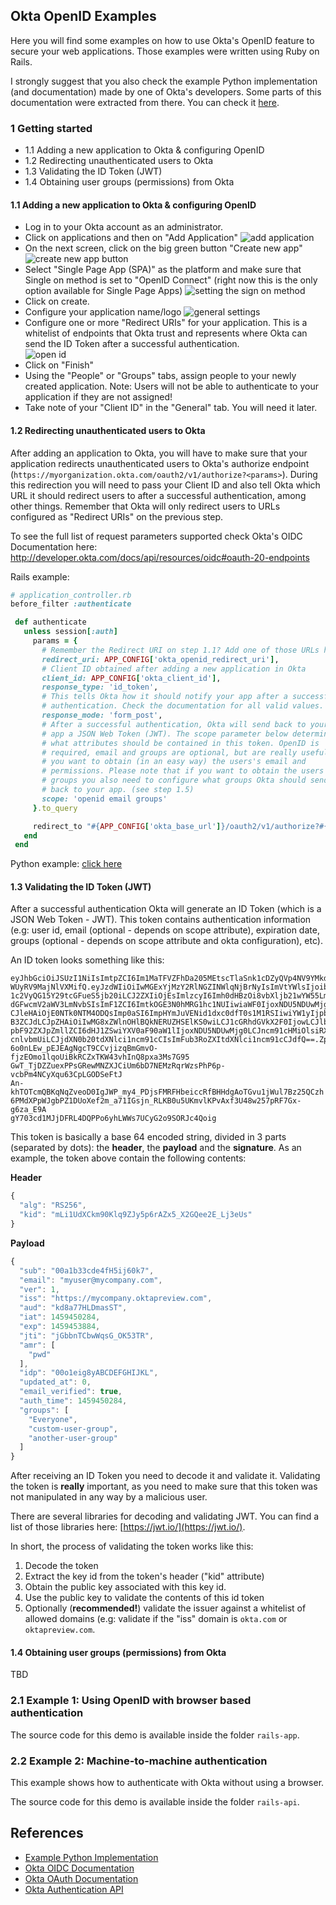 ## Okta OpenID Examples

Here you will find some examples on how to use Okta's OpenID feature to secure your web applications.
Those examples were written using Ruby on Rails.

I strongly suggest that you also check the example Python implementation (and documentation) made by one of Okta's developers. Some parts of this documentation were extracted from there. You can check it [here](https://github.com/jpf/okta-oidc-beta).

### 1 Getting started

  - 1.1 Adding a new application to Okta & configuring OpenID
  - 1.2 Redirecting unauthenticated users to Okta
  - 1.3 Validating the ID Token (JWT)
  - 1.4 Obtaining user groups (permissions) from Okta

#### 1.1 Adding a new application to Okta & configuring OpenID

  - Log in to your Okta account as an administrator.
  - Click on applications and then on "Add Application"
  ![add application](https://cloud.githubusercontent.com/assets/2975955/14510101/1b94cb5e-01a6-11e6-8817-522285d7e5d3.png)
  - On the next screen, click on the big green button "Create new app"
  ![create new app button](https://cloud.githubusercontent.com/assets/2975955/14510123/316d44a6-01a6-11e6-8760-3c823f11ebef.png)
  - Select "Single Page App (SPA)" as the platform and make sure that Single on method is set to "OpenID Connect" (right now this is the only option available for Single Page Apps)
  ![setting the sign on method](https://cloud.githubusercontent.com/assets/2975955/14510136/4623ef30-01a6-11e6-92ee-240f702bee41.png)
  - Click on create.
  - Configure your application name/logo
  ![general settings](https://cloud.githubusercontent.com/assets/2975955/14510157/5c289970-01a6-11e6-8946-8920ca237bcb.png)
  - Configure one or more "Redirect URIs" for your application. This is a whitelist of endpoints that Okta trust and represents where Okta can send the ID Token after a successful authentication.  
  ![open id](https://cloud.githubusercontent.com/assets/2975955/14510523/540a3ada-01a8-11e6-9406-d70792a275e3.png)
  - Click on "Finish"
  - Using the "People" or "Groups" tabs, assign people to your newly created application. Note: Users will not be able to authenticate to your application if they are not assigned!
  - Take note of your "Client ID" in the "General" tab. You will need it later.

#### 1.2 Redirecting unauthenticated users to Okta

After adding an application to Okta, you will have to make sure that your application redirects unauthenticated users to Okta's authorize endpoint (`https://myorganization.okta.com/oauth2/v1/authorize?<params>`). During this redirection you will need to pass your Client ID and also tell Okta which URL it should redirect users to after a successful authentication, among other things. Remember that Okta will only redirect users to URLs configured as "Redirect URIs" on the previous step.

To see the full list of request parameters supported check Okta's OIDC Documentation here: http://developer.okta.com/docs/api/resources/oidc#oauth-20-endpoints

Rails example:
```ruby
# application_controller.rb
before_filter :authenticate

 def authenticate
   unless session[:auth]
     params = {
       # Remember the Redirect URI on step 1.1? Add one of those URLs here
       redirect_uri: APP_CONFIG['okta_openid_redirect_uri'],
       # Client ID obtained after adding a new application in Okta
       client_id: APP_CONFIG['okta_client_id'],
       response_type: 'id_token',
       # This tells Okta how it should notify your app after a successful
       # authentication. Check the documentation for all valid values.
       response_mode: 'form_post',
       # After a successful authentication, Okta will send back to your
       # app a JSON Web Token (JWT). The scope parameter below determines
       # what attributes should be contained in this token. OpenID is
       # required, email and groups are optional, but are really useful if
       # you want to obtain (in an easy way) the users's email and
       # permissions. Please note that if you want to obtain the users'
       # groups you also need to configure what groups Okta should send
       # back to your app. (see step 1.5)
       scope: 'openid email groups'
     }.to_query

     redirect_to "#{APP_CONFIG['okta_base_url']}/oauth2/v1/authorize?#{params}"
   end
 end

```

Python example: [click here](https://github.com/jpf/okta-oidc-beta/blob/master/app.py#L178-185)

#### 1.3 Validating the ID Token (JWT)

After a successful authentication Okta will generate an ID Token (which is a JSON Web Token - JWT). This token contains authentication information (e.g: user id, email (optional - depends on scope attribute), expiration date, groups (optional - depends on scope attribute and okta configuration), etc).

An ID token looks something like this:

```
eyJhbGciOiJSUzI1NiIsImtpZCI6Im1MaTFVZFhDa205MEtscTlaSnk1cDZyQVp4NV9YMkdRZ
WUyRV9MajNlVXMifQ.eyJzdWIiOiIwMGExYjMzY2RlNGZINWlqNjBrNyIsImVtYWlsIjoibXl
1c2VyQG15Y29tcGFueS5jb20iLCJ2ZXIiOjEsImlzcyI6Imh0dHBzOi8vbXljb21wYW55Lm9r
dGFwcmV2aWV3LmNvbSIsImF1ZCI6ImtkOGE3N0hMRG1hc1NUIiwiaWF0IjoxNDU5NDUwMjg0L
CJleHAiOjE0NTk0NTM4ODQsImp0aSI6ImpHYmJuVENid1dxc0dfT0s1M1RSIiwiYW1yIjpbIn
B3ZCJdLCJpZHAiOiIwMG8xZWlnOHlBQkNERUZHSElKS0wiLCJ1cGRhdGVkX2F0IjowLCJlbWF
pbF92ZXJpZmllZCI6dHJ1ZSwiYXV0aF90aW1lIjoxNDU5NDUwMjg0LCJncm91cHMiOlsiRXZl
cnlvbmUiLCJjdXN0b20tdXNlci1ncm91cCIsImFub3RoZXItdXNlci1ncm91cCJdfQ==.Zp8a
6o0nLEw_pEJEAgNgcT9CCvjizqBmGmvO-fjzEOmo1lqoUiBkRCZxTKW43vhInQ8pxa3Ms7G95
GwT_TjDZZuexPPsGRewMNZXJCiUm6bD7NEMzRqrWzsPhP6p-vcbPm4NCyXqu63CpLGODSeFtJ
An-khTOTcmQBKqNqZveoD0IgJWP_my4_PDjsFMRFHbeiccRfBHHdgAoTGvu1jWul7Bz25QCzh
6PMdXPpWJgbPZ1DUoXef2m_a71IGsjn_RLKB0u5UKmvlKPvAxf3U48w257pRF7Gx-g6za_E9A
gY703cd1MJjDFRL4DQPPo6yhLWWs7UCyG2o9SORJc4Qoig
```

This token is basically a base 64 encoded string, divided in 3 parts (separated by dots): the **header**, the **payload** and the **signature**. As an example, the token above contain the following contents:

**Header**
```js
{
  "alg": "RS256",
  "kid": "mLi1UdXCkm90Klq9ZJy5p6rAZx5_X2GQee2E_Lj3eUs"
}
```

**Payload**
```js
{
  "sub": "00a1b33cde4fH5ij60k7",
  "email": "myuser@mycompany.com",
  "ver": 1,
  "iss": "https://mycompany.oktapreview.com",
  "aud": "kd8a77HLDmasST",
  "iat": 1459450284,
  "exp": 1459453884,
  "jti": "jGbbnTCbwWqsG_OK53TR",
  "amr": [
    "pwd"
  ],
  "idp": "00o1eig8yABCDEFGHIJKL",
  "updated_at": 0,
  "email_verified": true,
  "auth_time": 1459450284,
  "groups": [
    "Everyone",
    "custom-user-group",
    "another-user-group"
  ]
}
```

After receiving an ID Token you need to decode it and validate it. Validating the token is **really** important, as you need to make sure that this token was not manipulated in any way by a malicious user.

There are several libraries for decoding and validating JWT. You can find a list of those libraries here: [https://jwt.io/](https://jwt.io/).

In short, the process of validating the token works like this:

  1. Decode the token 
  2. Extract the key id from the token's header ("kid" attribute)
  3. Obtain the public key associated with this key id.
  4. Use the public key to validate the contents of this id token
  5. Optionally (**recommended!**) validate the issuer against a whitelist of allowed domains (e.g: validate if the "iss" domain is `okta.com` or `oktapreview.com`.


#### 1.4 Obtaining user groups (permissions) from Okta

TBD

### 2.1 Example 1: Using OpenID with browser based authentication

The source code for this demo is available inside the folder `rails-app`.


### 2.2 Example 2: Machine-to-machine authentication

This example shows how to authenticate with Okta without using a browser.

The source code for this demo is available inside the folder `rails-api`.


## References

  - [Example Python Implementation](https://github.com/jpf/okta-oidc-beta)
  - [Okta OIDC Documentation](http://developer.okta.com/docs/api/resources/oidc)
  - [Okta OAuth Documentation](http://developer.okta.com/docs/api/resources/oauth-clients)
  - [Okta Authentication API](http://developer.okta.com/docs/api/resources/authn.html)
